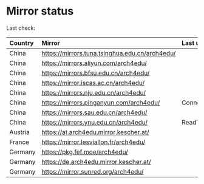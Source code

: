 <script src="./time.js"></script>
# Mirror status
Last check: <script type="text/javascript">localize(1679575104.2374163);</script>

|Country|Mirror|Last update|
|:------|:-----|:----------|
|China|https://mirrors.tuna.tsinghua.edu.cn/arch4edu/|<script type="text/javascript">localize(1679553190);</script>|
|China|https://mirrors.aliyun.com/arch4edu/|<script type="text/javascript">localize(1679510158);</script>|
|China|https://mirrors.bfsu.edu.cn/arch4edu/|<script type="text/javascript">localize(1679553190);</script>|
|China|https://mirror.iscas.ac.cn/arch4edu/|<script type="text/javascript">localize(1679553190);</script>|
|China|https://mirrors.nju.edu.cn/arch4edu/|<script type="text/javascript">localize(1679553190);</script>|
|China|https://mirrors.pinganyun.com/arch4edu/|ConnectionError|
|China|https://mirrors.sau.edu.cn/arch4edu/|<script type="text/javascript">localize(1673850842);</script>|
|China|https://mirrors.ynu.edu.cn/arch4edu/|ReadTimeout|
|Austria|https://at.arch4edu.mirror.kescher.at/|<script type="text/javascript">localize(1679553190);</script>|
|France|https://mirror.lesviallon.fr/arch4edu/|<script type="text/javascript">localize(1679510158);</script>|
|Germany|https://pkg.fef.moe/arch4edu/|<script type="text/javascript">localize(1679553190);</script>|
|Germany|https://de.arch4edu.mirror.kescher.at/|<script type="text/javascript">localize(1679553190);</script>|
|Germany|https://mirror.sunred.org/arch4edu/|<script type="text/javascript">localize(1679553190);</script>|

<script src="./tablefilter/tablefilter.js"></script>
<script src="./table.js"></script>